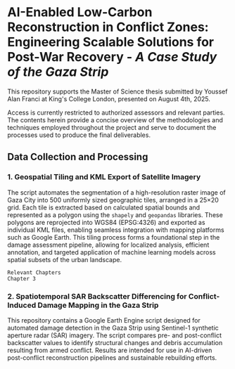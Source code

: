 # AI-Enabled Low-Carbon Reconstruction in Conflict Zones: Engineering Scalable Solutions for Post-War Recovery - *A Case Study of the Gaza Strip*
This repository supports the Master of Science thesis submitted by Youssef Alan Franci at King's College London, presented on August 4th, 2025.

Access is currently restricted to authorized assessors and relevant parties. The contents herein provide a concise overview of the methodologies and techniques employed throughout the project and serve to document the processes used to produce the final deliverables.

## Data Collection and Processing
### 1. Geospatial Tiling and KML Export of Satellite Imagery
The script automates the segmentation of a high-resolution raster image of Gaza City into 500 uniformly sized geographic tiles, arranged in a 25×20 grid. Each tile is extracted based on calculated spatial bounds and represented as a polygon using the `shapely` and `geopandas` libraries. These polygons are reprojected into WGS84 (EPSG:4326) and exported as individual KML files, enabling seamless integration with mapping platforms such as Google Earth. This tiling process forms a foundational step in the damage assessment pipeline, allowing for localized analysis, efficient annotation, and targeted application of machine learning models across spatial subsets of the urban landscape.
```
Relevant Chapters
Chapter 3
```

### 2. Spatiotemporal SAR Backscatter Differencing for Conflict-Induced Damage Mapping in the Gaza Strip
This repository contains a Google Earth Engine script designed for automated damage detection in the Gaza Strip using Sentinel-1 synthetic aperture radar (SAR) imagery. The script compares pre- and post-conflict backscatter values to identify structural changes and debris accumulation resulting from armed conflict. Results are intended for use in AI-driven post-conflict reconstruction pipelines and sustainable rebuilding efforts.
